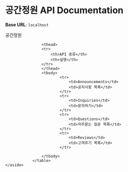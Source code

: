 # 공간정원 API Documentation



<aside>
    <strong>Base URL</strong>: <code>localhost</code>
</aside>

공간정원

<aside>
<table>

                    <thead>
                    <tr>
                        <th>API 종류</th>
                        <th>설명</th>
                    </tr>
                    </thead>
                    <tbody>
                            <tr>
                                <td>Announcements</td>
                                <td>공지사항 목록</td>
                            </tr>
                            <tr>
                                <td>Inquiries</td>
                                <td>문의하기</td>
                            </tr>
                            <tr>
                                <td>Questions</td>
                                <td>자주묻는 질문 목록</td>
                            </tr>
                            <tr>
                                <td>Reviews</td>
                                <td>고객후기 목록</td>
                            </tr>

                    </tbody>
                </table>
    </aside>

